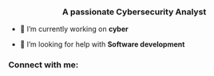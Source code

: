 
<h3 align="center">A passionate Cybersecurity Analyst</h3>

- 🔭 I’m currently working on **cyber**

- 🤝 I’m looking for help with **Software development**

<h3 align="left">Connect with me:</h3>
<p align="left">
</p>
